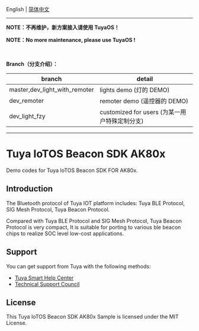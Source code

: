 English | [简体中文](./README_cn.md)

--- 

**NOTE：不再维护，新方案接入请使用 TuyaOS！**

**NOTE：No more maintenance, please use TuyaOS !**

</br>

**Branch（分支介绍）：**

branch | detail
---|---
master,dev_light_with_remoter | lights demo (灯的 DEMO)
dev_remoter | remoter demo (遥控器的 DEMO)
dev_light_fzy | customized for users (为某一用户特殊定制分支)

---

# Tuya IoTOS Beacon SDK AK80x
Demo codes for Tuya IoTOS Beacon SDK FOR AK80x.


## Introduction

The Bluetooth protocol of Tuya IOT platform includes: Tuya BLE Protocol, SIG Mesh Protocol, Tuya Beacon Protocol.

Compared with Tuya BLE Protocol and SIG Mesh Protocol, Tuya Beacon Protocol is very compact,  It is suitable for porting to various ble beacon chips to realize SOC level low-cost applications. 

## Support
You can get support from Tuya with the following methods:

- [Tuya Smart Help Center](https://support.tuya.com/en/help)
- [Technical Support Council](https://iot.tuya.com/council/ )

## License
This Tuya IoTOS Beacon SDK AK80x Sample is licensed under the MIT License.



